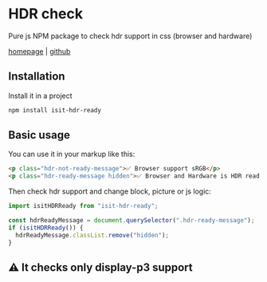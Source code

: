 # HDR check

Pure js NPM package to check hdr support in css (browser and hardware)

[homepage](https://hdr.js.garden) | [github](https://github.com/slimcandy/isit-hdr-ready)

## Installation

Install it in a project

```bash
npm install isit-hdr-ready
```

## Basic usage

You can use it in your markup like this:

```html
<p class="hdr-not-ready-message">✅ Browser support sRGB</p>
<p class="hdr-ready-message hidden">✅ Browser and Hardware is HDR ready</p>
```

Then check hdr support and change block, picture or js logic:

```js
import isitHDRReady from "isit-hdr-ready";

const hdrReadyMessage = document.querySelector(".hdr-ready-message");
if (isitHDRReady()) {
  hdrReadyMessage.classList.remove("hidden");
}
```

## ⚠️ It checks only display-p3 support
